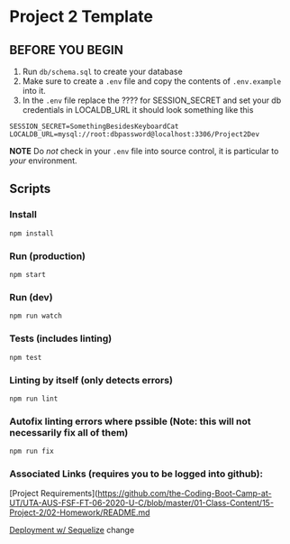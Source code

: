 # Project 2 Template

## BEFORE YOU BEGIN 
1. Run `db/schema.sql` to create your database
2. Make sure to create a `.env` file and copy the contents of `.env.example` into it.
3. In the `.env` file replace the ???? for SESSION_SECRET and set your db credentials in LOCALDB_URL
it should look something like this
```
SESSION_SECRET=SomethingBesidesKeyboardCat
LOCALDB_URL=mysql://root:dbpassword@localhost:3306/Project2Dev
```
**NOTE** Do *not* check in your `.env` file into source control, it is particular to *your* environment.

## Scripts
### Install
    npm install
### Run (production)
    npm start
### Run (dev)
    npm run watch
### Tests (includes linting)
    npm test
### Linting by itself (only detects errors)
    npm run lint
### Autofix linting errors where pssible (Note: this will not necessarily fix all of them)
    npm run fix

    
### Associated Links (requires you to be logged into github):
[Project Requirements](https://github.com/the-Coding-Boot-Camp-at-UT/UTA-AUS-FSF-FT-06-2020-U-C/blob/master/01-Class-Content/15-Project-2/02-Homework/README.md

[Deployment w/ Sequelize](https://github.com/the-Coding-Boot-Camp-at-UT/UTA-AUS-FSF-FT-06-2020-U-C/blob/master/01-Class-Content/14-Full-Stack/04-Supplemental/SequelizeHerokuDeploymentProcess.md)
change
